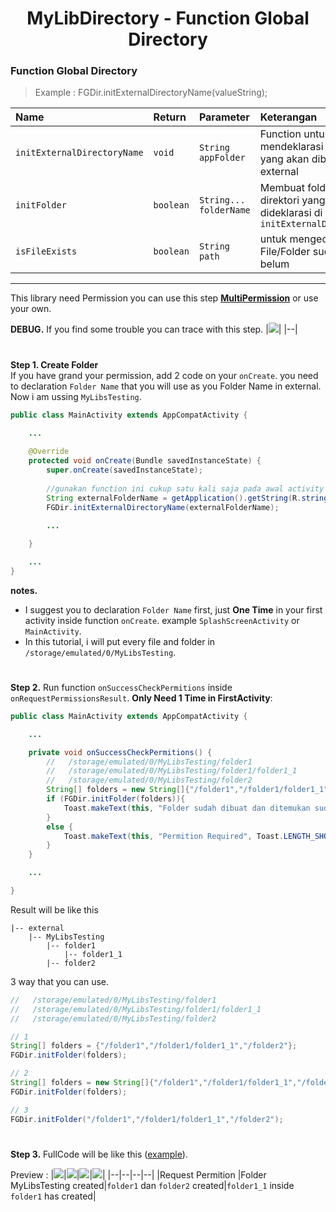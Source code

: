 <h1 align="center">
    MyLibDirectory - Function Global Directory
</h1>

### Function Global Directory
> Example : FGDir.initExternalDirectoryName(valueString);

| Name                        | Return    | Parameter              | Keterangan                                                                               |
|:----------------------------|:----------|:-----------------------|:-----------------------------------------------------------------------------------------|
| `initExternalDirectoryName` | `void`    | `String appFolder`     | Function untuk mendeklarasi folder nama yang akan dibuat di external                     |
| `initFolder`                | `boolean` | `String... folderName` | Membuat folder pada direktori yang sudah dideklarasi di atas `initExternalDirectoryName` |
| `isFileExists`              | `boolean` | `String path`          | untuk mengecek apakah File/Folder sudah ada atau belum                                   |

---

This library need Permission you can use this step [**MultiPermission**](https://github.com/gzeinnumer/MultiPermition) or use your own.

**DEBUG.** If you find some trouble you can trace with this step.
|![](https://github.com/gzeinnumer/MyLibDirectory/blob/master/assets/debug.jpg)|
|--|

#
**Step 1. Create Folder** 
\
If you have grand your permission, add 2 code on your `onCreate`. you need to declaration `Folder Name` that you will use as you Folder Name in external. Now i am ussing `MyLibsTesting`.

```java
public class MainActivity extends AppCompatActivity {
    
    ...

    @Override
    protected void onCreate(Bundle savedInstanceState) {
        super.onCreate(savedInstanceState);
        
        //gunakan function ini cukup satu kali saja pada awal activity
        String externalFolderName = getApplication().getString(R.string.app_name); //MyLibsTesting
        FGDir.initExternalDirectoryName(externalFolderName);
        
        ...

    }

    ...
}
```

**notes.** 
  - I suggest you to declaration `Folder Name` first, just **One Time** in your first activity inside function `onCreate`. example `SplashScreenActivity` or `MainActivity`.
  - In this tutorial, i will put every file and folder in `/storage/emulated/0/MyLibsTesting`.

#
**Step 2.**
Run function `onSuccessCheckPermitions`  inside `onRequestPermissionsResult`. **Only Need 1 Time in FirstActivity**:

```java
public class MainActivity extends AppCompatActivity {

    ...

    private void onSuccessCheckPermitions() {
        //   /storage/emulated/0/MyLibsTesting/folder1
        //   /storage/emulated/0/MyLibsTesting/folder1/folder1_1
        //   /storage/emulated/0/MyLibsTesting/folder2
        String[] folders = new String[]{"/folder1","/folder1/folder1_1","/folder2"};
        if (FGDir.initFolder(folders)){
            Toast.makeText(this, "Folder sudah dibuat dan ditemukan sudah bisa lanjut", Toast.LENGTH_SHORT).show();
        }
        else {
            Toast.makeText(this, "Permition Required", Toast.LENGTH_SHORT).show();
        }
    }

    ...

}
```

Result will be like this
```
|-- external
    |-- MyLibsTesting
        |-- folder1
            |-- folder1_1
        |-- folder2
```
3 way that you can use.

```java
//   /storage/emulated/0/MyLibsTesting/folder1
//   /storage/emulated/0/MyLibsTesting/folder1/folder1_1
//   /storage/emulated/0/MyLibsTesting/folder2

// 1
String[] folders = {"/folder1","/folder1/folder1_1","/folder2"};
FGDir.initFolder(folders);

// 2
String[] folders = new String[]{"/folder1","/folder1/folder1_1","/folder2"};
FGDir.initFolder(folders);

// 3
FGDir.initFolder("/folder1","/folder1/folder1_1","/folder2");

```

#
**Step 3.**
FullCode will be like this ([example](https://github.com/gzeinnumer/MyLibDirectory/blob/master/example/CreateFolder/MainActivity.java)).

Preview :
|![](https://github.com/gzeinnumer/MyLibDirectory/blob/master/assets/example1.jpg)|![](https://github.com/gzeinnumer/MyLibDirectory/blob/master/assets/example2.jpg)|![](https://github.com/gzeinnumer/MyLibDirectory/blob/master/assets/example3.jpg)|![](https://github.com/gzeinnumer/MyLibDirectory/blob/master/assets/example4.jpg)|
|--|--|--|--|
|Request Permition |Folder MyLibsTesting created|`folder1` dan `folder2` created|`folder1_1` inside `folder1` has created|
